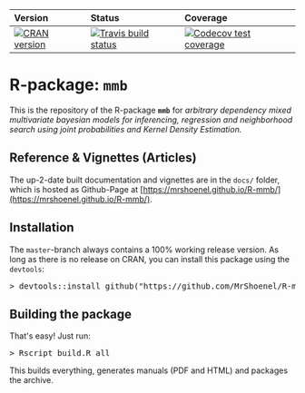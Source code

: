 |Version|Status|Coverage|
|:-|:-|:-|
|[![CRAN version](https://www.r-pkg.org/badges/version/mmb)](https://www.r-pkg.org/badges/version/mmb)|[![Travis build status](https://travis-ci.org/MrShoenel/R-mmb.svg?branch=master)](https://travis-ci.org/MrShoenel/R-mmb)|[![Codecov test coverage](https://codecov.io/gh/MrShoenel/R-mmb/branch/master/graph/badge.svg)](https://codecov.io/gh/MrShoenel/R-mmb?branch=master)|


# R-package: `mmb`
This is the repository of the R-package __`mmb`__ for _arbitrary dependency mixed multivariate bayesian models for inferencing, regression and neighborhood search using joint probabilities and Kernel Density Estimation._

## Reference &amp; Vignettes (Articles)
The up-2-date built documentation and vignettes are in the `docs/` folder, which is hosted as Github-Page at [https://mrshoenel.github.io/R-mmb/](https://mrshoenel.github.io/R-mmb/).

## Installation
The `master`-branch always contains a 100% working release version. As long as there is no release on CRAN, you can install this package using the `devtools`:

<pre>
&gt; devtools::install_github("https://github.com/MrShoenel/R-mmb", subdir = "pkg/mmb")
</pre>

## Building the package
That's easy! Just run:

<pre>
&gt; Rscript build.R all
</pre>

This builds everything, generates manuals (PDF and HTML) and packages the archive.
